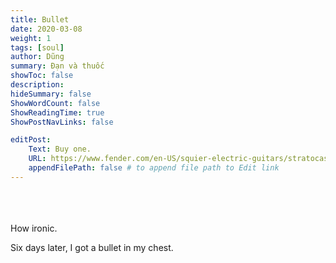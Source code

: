 ```yaml
---
title: Bullet
date: 2020-03-08
weight: 1
tags: [soul]
author: Dũng
summary: Đạn và thuốc
showToc: false
description: 
hideSummary: false
ShowWordCount: false
ShowReadingTime: true
ShowPostNavLinks: false

editPost:
    Text: Buy one.
    URL: https://www.fender.com/en-US/squier-electric-guitars/stratocaster/bullet-stratocaster-ht-hss/0371005532.html
    appendFilePath: false # to append file path to Edit link
---
```

\
\
\
How ironic.

Six days later, I got a bullet in my chest.​
\
​\
​
<!-- ![alt text](jane.png) -->